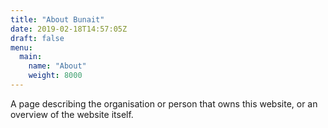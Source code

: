 ```yaml
---
title: "About Bunait"
date: 2019-02-18T14:57:05Z
draft: false
menu:
  main:
    name: "About"
    weight: 8000
---
```


A page describing the organisation or person that owns this website, or an overview of the website itself.
